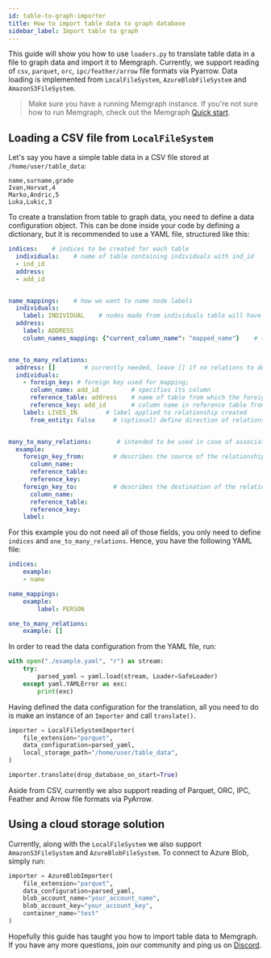 ```yaml
---
id: table-to-graph-importer
title: How to import table data to graph database
sidebar_label: Import table to graph
---
```


This guide will show you how to use `loaders.py` to translate table data in a file to graph data and import it to Memgraph. Currently, we support reading of `csv`, `parquet`, `orc`, `ipc/feather/arrow` file formats via Pyarrow. Data loading is implemented from `LocalFileSystem`, `AzureBlobFileSystem` and `AmazonS3FileSystem`.

> Make sure you have a running Memgraph instance. If you're not sure how to run
> Memgraph, check out the Memgraph [Quick start](/memgraph/#quick-start).

## Loading a CSV file from `LocalFileSystem`

Let's say you have a simple table data in a CSV file stored at `/home/user/table_data`:

```csv
name,surname,grade
Ivan,Horvat,4
Marko,Andric,5
Luka,Lukic,3
```

To create a translation from table to graph data, you need to define a data configuration object. This can be done inside your code by defining a dictionary, but it is recommended to use a YAML file, structured like this:

```yaml
indices:    # indices to be created for each table
  individuals:    # name of table containing individuals with ind_id
  - ind_id
  address:
  - add_id


name_mappings:    # how we want to name node labels
  individuals:
    label: INDIVIDUAL    # nodes made from individuals table will have INDIVIDUAL label
  address:
    label: ADDRESS
    column_names_mapping: {"current_column_name": "mapped_name"}    # (optional) map column names


one_to_many_relations:
  address: []        # currently needed, leave [] if no relations to define
  individuals:
    - foreign_key: # foreign key used for mapping; 
      column_name: add_id         # specifies its column
      reference_table: address    # name of table from which the foreign key is taken
      reference_key: add_id       # column name in reference table from which the foreign key is taken
    label: LIVES_IN        # label applied to relationship created
      from_entity: False     # (optional) define direction of relationship created


many_to_many_relations:       # intended to be used in case of associative tables
  example:
    foreign_key_from:        # describes the source of the relationship
      column_name:
      reference_table:
      reference_key:
    foreign_key_to:          # describes the destination of the relationship
      column_name:
      reference_table:
      reference_key:
    label:

```

For this example you do not need all of those fields, you only need to define `indices` and `one_to_many_relations`. Hence, you have the following YAML file:

```yaml
indices:
    example:
    - name

name_mappings:
    example:
        label: PERSON

one_to_many_relations:
    example: []
```

In order to read the data configuration from the YAML file, run:

```python
with open("./example.yaml", "r") as stream:
    try:
        parsed_yaml = yaml.load(stream, Loader=SafeLoader)
    except yaml.YAMLError as exc:
        print(exc)
```

Having defined the data configuration for the translation, all you need to do is make an instance of an `Importer` and call `translate()`.

```python
importer = LocalFileSystemImporter(
    file_extension="parquet",
    data_configuration=parsed_yaml,
    local_storage_path="/home/user/table_data",
)

importer.translate(drop_database_on_start=True)
```

Aside from CSV, currently we also support reading of Parquet, ORC, IPC, Feather and Arrow file formats via PyArrow.


## Using a cloud storage solution

Currently, along with the `LocalFileSystem` we also support `AmazonS3FileSystem` and `AzureBlobFileSystem`. To connect to Azure Blob, simply run:

```python
importer = AzureBlobImporter(
    file_extension="parquet",
    data_configuration=parsed_yaml,
    blob_account_name="your_account_name",
    blob_account_key="your_account_key",
    container_name="test"
)
```

Hopefully this guide has taught you how to import table data to Memgraph. If you have any more questions, join our community and ping us on
[Discord](https://discord.gg/memgraph).

